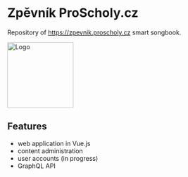 # Zpěvník ProScholy.cz
Repository of https://zpevnik.proscholy.cz smart songbook.

<img src="https://zpevnik.proscholy.cz/img/logo_bubble.svg" alt="Logo" width="150">

## Features
- web application in Vue.js
- content administration
- user accounts (in progress)
- GraphQL API
